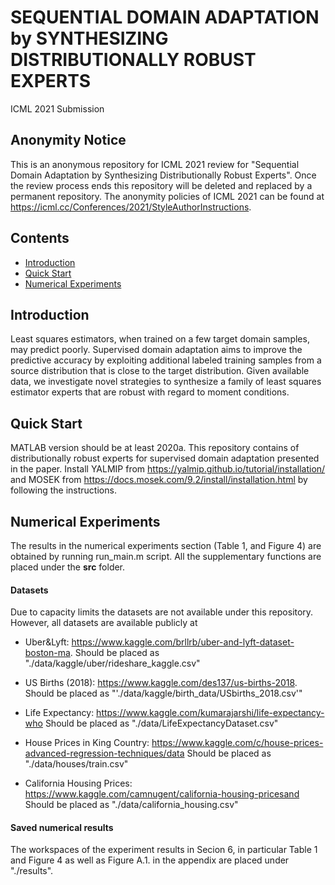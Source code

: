# SEQUENTIAL DOMAIN ADAPTATION by SYNTHESIZING DISTRIBUTIONALLY ROBUST EXPERTS
ICML 2021 Submission

## Anonymity Notice
This is an anonymous repository for ICML 2021 review for "Sequential Domain Adaptation by Synthesizing Distributionally Robust Experts".
Once the review process ends this repository will be deleted and replaced by a permanent repository. 
The anonymity policies of ICML 2021 can be found at https://icml.cc/Conferences/2021/StyleAuthorInstructions.

## Contents
- [Introduction](#introduction)
- [Quick Start](#quick-start)
- [Numerical Experiments](#numerical-experiments)


## Introduction
Least squares estimators, when trained on a few target domain samples, may predict poorly. 
Supervised domain adaptation aims to improve the predictive accuracy by exploiting additional labeled training samples from a source distribution that is close to the target distribution. 
Given available data, we investigate novel strategies to synthesize a family of least squares estimator experts that are robust with regard to moment conditions.
    
## Quick Start
MATLAB version should be at least 2020a.
This repository contains of distributionally robust experts for supervised domain adaptation presented in the paper. 
Install YALMIP from https://yalmip.github.io/tutorial/installation/ and MOSEK from https://docs.mosek.com/9.2/install/installation.html by following the instructions.

## Numerical Experiments 
The results in the numerical experiments section (Table 1, and Figure 4) are obtained by running run_main.m script. 
All the supplementary functions are placed under the **src** folder.
#### Datasets
Due to capacity limits the datasets are not available under this repository. However, all datasets are available publicly at
- Uber&Lyft: https://www.kaggle.com/brllrb/uber-and-lyft-dataset-boston-ma.
Should be placed as "./data/kaggle/uber/rideshare_kaggle.csv"

- US Births (2018): https://www.kaggle.com/des137/us-births-2018.
Should be placed as "'./data/kaggle/birth_data/USbirths_2018.csv'"

- Life Expectancy: https://www.kaggle.com/kumarajarshi/life-expectancy-who
Should be placed as  "./data/LifeExpectancyDataset.csv"

- House Prices in King Country: https://www.kaggle.com/c/house-prices-advanced-regression-techniques/data
Should be placed as "./data/houses/train.csv"

- California Housing Prices: https://www.kaggle.com/camnugent/california-housing-pricesand
Should be placed as "./data/california_housing.csv"


#### Saved numerical results
The workspaces of the experiment results in Secion 6, in particular Table 1 and Figure 4 as well as Figure A.1. in the appendix are placed under "./results".









